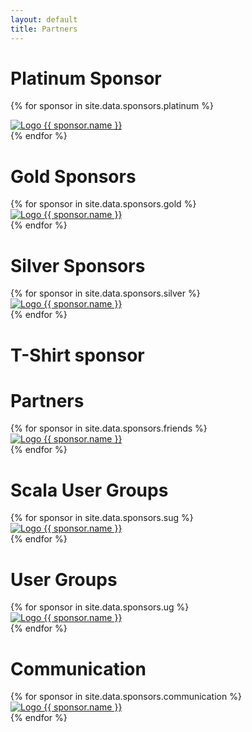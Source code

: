 ```yaml
---
layout: default
title: Partners
---
```


<div class="partners">
<h1 class="partner-heading">Platinum Sponsor</h1>

{% for sponsor in site.data.sponsors.platinum %}
<div class="partner-platinum span-platinum">
  <a href="{{sponsor.url}}">
    <img src="assets/images/partners/platinum/logo-{{ sponsor.name }}.png" alt="Logo {{ sponsor.name }}">
  </a>
</div>
{% endfor %}


<h1 class="partner-heading">Gold Sponsors</h1>
<div class="partners-gold">
{% for sponsor in site.data.sponsors.gold %}
<div class="partner-gold">
  <a href="{{sponsor.url}}">
    <img src="assets/images/partners/gold/logo-{{ sponsor.name }}.png" alt="Logo {{ sponsor.name }}">
  </a>
</div>
{% endfor %}
</div>

<h1 class="partner-heading">Silver Sponsors</h1>
<div class="partners-silver">
{% for sponsor in site.data.sponsors.silver %}
<div class="partner-silver">
  <a href="{{sponsor.url}}">
      <img src="assets/images/partners/silver/logo-{{ sponsor.name }}.png" alt="Logo {{ sponsor.name }}">
  </a>
</div>
{% endfor %}
</div>



<h1 class="partner-heading">T-Shirt sponsor</h1>
<div class="partners-friends">
  <!--<div class="partner-tshirt span-tshirt">
    <a href="{{site.data.sponsors.tshirt.url}}">
      <img src="assets/images/partners/tshirt/logo-{{ site.data.sponsors.tshirt.name }}.png" alt="Logo {{ site.data.sponsors.tshirt.name }}">
    </a>
  </div>-->
</div>


<h1 class="partner-heading">Partners</h1>
<div class="partners-friends">
{% for sponsor in site.data.sponsors.friends %}
<div class="partner-friends span-friends">
  <a href="{{sponsor.url}}">
      <img src="assets/images/partners/friends/logo-{{ sponsor.name }}.png" alt="Logo {{ sponsor.name }}">
  </a>
</div>
{% endfor %}
</div>


<h1 class="partner-heading">Scala User Groups</h1>
<div class="partners-friends">
{% for sponsor in site.data.sponsors.sug %}
<div class="partner-ug">
  <a href="{{sponsor.url}}">
      <img src="assets/images/partners/sug/logo-{{ sponsor.name }}.png" alt="Logo {{ sponsor.name }}">
  </a>
</div>
{% endfor %}
</div>

<h1 class="partner-heading">User Groups</h1>
<div class="partners-friends">
{% for sponsor in site.data.sponsors.ug %}
<div class="partner-ug">
  <a href="{{sponsor.url}}">
      <img src="assets/images/partners/ug/logo-{{ sponsor.name }}.png" alt="Logo {{ sponsor.name }}">
  </a>
</div>
{% endfor %}
</div>

<h1 class="partner-heading">Communication</h1>
<div class="partners-friends">
{% for sponsor in site.data.sponsors.communication %}
<div class="partner-comm">
  <a href="{{sponsor.url}}">
      <img src="assets/images/partners/com/logo-{{ sponsor.name }}.png" alt="Logo {{ sponsor.name }}">
  </a>
</div>
{% endfor %}
</div>
</div>
